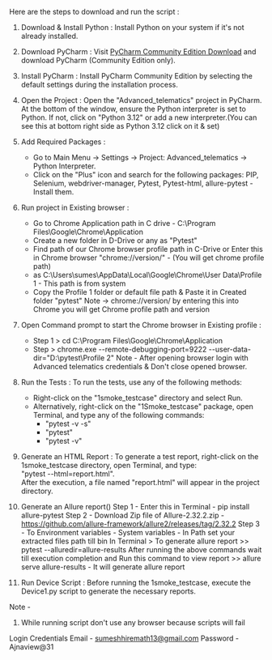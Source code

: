 Here are the steps to download and run the script :

1. Download & Install Python : Install Python on your system if it's not already installed.
   
2. Download PyCharm :
   Visit [PyCharm Community Edition Download](https://www.jetbrains.com/pycharm/download/?section=windows) and download PyCharm (Community Edition only).

3. Install PyCharm :
   Install PyCharm Community Edition by selecting the default settings during the installation process.

4. Open the Project :
   Open the "Advanced_telematics" project in PyCharm. At the bottom of the window, ensure the Python interpreter is set to Python. If not, click on "Python 3.12" or add a new interpreter.(You can see this at bottom right side as Python 3.12 click on it & set)

5. Add Required Packages :
   - Go to Main Menu -> Settings -> Project: Advanced_telematics -> Python Interpreter.
   - Click on the "Plus" icon and search for the following packages: PIP, Selenium, webdriver-manager, Pytest, Pytest-html, allure-pytest -  Install them.

6. Run project in Existing browser :
   - Go to Chrome Application path in C drive - C:\Program Files\Google\Chrome\Application
   - Create a new folder in D-Drive or any as "Pytest"
   - Find path of our Chrome browser profile path in C-Drive or Enter this in Chrome browser "chrome://version/" - (You will get chrome profile path)
   - as C:\Users\sumes\AppData\Local\Google\Chrome\User Data\Profile 1 - This path is from system
   - Copy the Profile 1 folder or default file path & Paste it in Created folder "pytest"
  Note -> chrome://version/ by entering this into Chrome you will get Chrome profile path and version

7. Open Command prompt to start the Chrome browser in Existing profile :
   - Step 1 > cd C:\Program Files\Google\Chrome\Application
   - Step > chrome.exe --remote-debugging-port=9222 --user-data-dir="D:\pytest\Profile 2"
   Note - After opening browser login with Advanced telematics credentials & Don't close opened browser.

8. Run the Tests :
   To run the tests, use any of the following methods:
   - Right-click on the "1smoke_testcase" directory and select Run. 
   - Alternatively, right-click on the "1Smoke_testcase" package, open Terminal, and type any of the following commands:  
     - "pytest -v -s"
     - "pytest"
     - "pytest -v"

9. Generate an HTML Report :
   To generate a test report, right-click on the 1smoke_testcase directory, open Terminal, and type:  
   "pytest --html=report.html".  
   After the execution, a file named "report.html" will appear in the project directory.

10. Generate an Allure report()
    Step 1 - Enter this in Terminal - pip install allure-pytest
    Step 2 - Download Zip file of Allure-2.32.2.zip - https://github.com/allure-framework/allure2/releases/tag/2.32.2
    Step 3 - To Environment variables - System variables - In Path set your extracted files path till bin
    In Terminal > To generate allure report >> pytest --alluredir=allure-results
    After running the above commands wait till execution completion and Run this command to view report >> allure serve allure-results - It will generate allure report

11. Run Device Script :
    Before running the 1smoke_testcase, execute the Device1.py script to generate the necessary reports.

Note -
1. While running script don't use any browser because scripts will fail

Login Credentials 
Email - sumeshhiremath13@gmail.com
Password - Ajnaview@31
